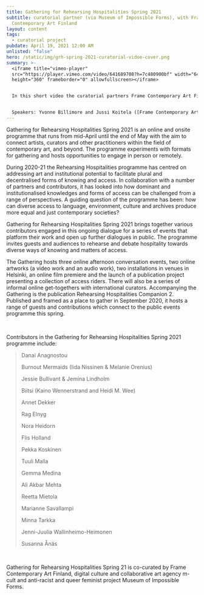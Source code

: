 ```yaml
---
title: Gathering for Rehearsing Hospitalities Spring 2021
subtitle: curatorial partner (via Museum of Impossible Forms), with Frame
  Contemporary Art Finland
layout: content
tags:
  - curatorial project
pubdate: April 19, 2021 12:00 AM
unlisted: "false"
hero: /static/img/grh-spring-2021-curatorial-vidoe-cover.png
summary: >-
  <iframe title="vimeo-player"
  src="https://player.vimeo.com/video/641689708?h=7c480900bf" width="640"
  height="360" frameborder="0" allowfullscreen></iframe>


  In this short video the curatorial partners Frame Contemporary Art Finland, m-cult and Museum of Impossible Forms of Gathering for Rehearsing Hospilaties Spring 2021 open up their collaboration process and approaches. This video gives insight into the thinking and discussions which have shaped the gathering as well as the relations between our different contributions to the programme. 


  Speakers: Yvonne Billimore and Jussi Koitela ([Frame Contemporary Art Finland](https://frame-finland.fi/)), Iida Nissinen and Minna Tarkka ([m-cult](https://www.m-cult.org/)) and Ali Akbar Mehta and Marianne Savallampi ([Museum of Impossible Forms](https://www.museumofimpossibleforms.org/))
---
```

Gathering for Rehearsing Hospitalities Spring 2021 is an online and onsite programme that runs from mid-April until the end of May with the aim to connect artists, curators and other practitioners within the field of contemporary art, and beyond. The programme experiments with formats for gathering and hosts opportunities to engage in person or remotely. 

During 2020-21 the Rehearsing Hospitalities programme has centred on addressing art and institutional potential to facilitate plural and decentralised forms of knowing and access. In collaboration with a number of partners and contributors, it has looked into how dominant and institutionalised knowledges and forms of access can be challenged from a range of perspectives. A guiding question of the programme has been: how can diverse access to language, environment, culture and archives produce more equal and just contemporary societies? 

Gathering for Rehearsing Hospitalities Spring 2021 brings together various contributors engaged in this ongoing dialogue for a series of events that platform their work and open up further dialogues in public. The programme invites guests and audiences to rehearse and debate hospitality towards diverse ways of knowing and matters of access. 

The Gathering hosts three online afternoon conversation events, two online artworks (a video work and an audio work), two installations in venues in Helsinki, an online film premiere and the launch of a publication project presenting a collection of access riders. There will also be a series of informal online get-togethers with international curators. Accompanying the Gathering is the publication Rehearsing Hospitalities Companion 2. Published and framed as a place to gather in September 2020, it hosts a range of guests and contributions which connect to the public events programme this spring. 

<br/>

Contributors in the Gathering for Rehearsing Hospitalities Spring 2021 programme include: 

> Danai Anagnostou
>
> Burnout Mermaids (Iida Nissinen & Melanie Orenius)
>
> Jessie Bullivant & Jemina Lindholm
>
> Biitsi (Kaino Wennerstrand and Heidi M. Wee)
>
> Annet Dekker
>
> Rag Elnyg
>
> Nora Heidorn
>
> Flis Holland
>
> Pekka Koskinen
>
> Tuuli Malla
>
> Gemma Medina
>
> Ali Akbar Mehta
>
> Reetta Mietola
>
> Marianne Savallampi
>
> Minna Tarkka
>
> Jenni-Juulia Wallinheimo-Heimonen
>
> Susanna Ånäs

<br/>

Gathering for Rehearsing Hospitalities Spring 21 is co-curated by Frame Contemporary Art Finland, digital culture and collaborative art agency m-cult and anti-racist and queer feminist project Museum of Impossible Forms.